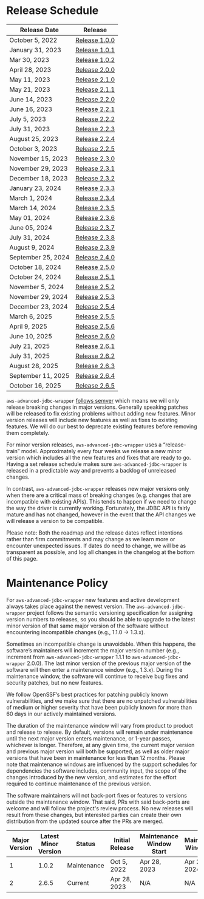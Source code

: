 # Release Schedule

| Release Date       | Release                                                                              |
|--------------------|--------------------------------------------------------------------------------------|
| October 5, 2022    | [Release 1.0.0](https://github.com/aws/aws-advanced-jdbc-wrapper/releases/tag/1.0.0) |  
| January 31, 2023   | [Release 1.0.1](https://github.com/aws/aws-advanced-jdbc-wrapper/releases/tag/1.0.1) | 
| Mar 30, 2023       | [Release 1.0.2](https://github.com/aws/aws-advanced-jdbc-wrapper/releases/tag/1.0.2) |
| April 28, 2023     | [Release 2.0.0](https://github.com/aws/aws-advanced-jdbc-wrapper/releases/tag/2.0.0) |  
| May 11, 2023       | [Release 2.1.0](https://github.com/aws/aws-advanced-jdbc-wrapper/releases/tag/2.1.0) |
| May 21, 2023       | [Release 2.1.1](https://github.com/aws/aws-advanced-jdbc-wrapper/releases/tag/2.1.1) |
| June 14, 2023      | [Release 2.2.0](https://github.com/aws/aws-advanced-jdbc-wrapper/releases/tag/2.2.0) |
| June 16, 2023      | [Release 2.2.1](https://github.com/aws/aws-advanced-jdbc-wrapper/releases/tag/2.2.1) |
| July 5, 2023       | [Release 2.2.2](https://github.com/aws/aws-advanced-jdbc-wrapper/releases/tag/2.2.2) |
| July 31, 2023      | [Release 2.2.3](https://github.com/aws/aws-advanced-jdbc-wrapper/releases/tag/2.2.3) |
| August 25, 2023    | [Release 2.2.4](https://github.com/aws/aws-advanced-jdbc-wrapper/releases/tag/2.2.4) |
| October 3, 2023    | [Release 2.2.5](https://github.com/aws/aws-advanced-jdbc-wrapper/releases/tag/2.2.5) |
| November 15, 2023  | [Release 2.3.0](https://github.com/aws/aws-advanced-jdbc-wrapper/releases/tag/2.3.0) |
| November 29, 2023  | [Release 2.3.1](https://github.com/aws/aws-advanced-jdbc-wrapper/releases/tag/2.3.1) |
| December 18, 2023  | [Release 2.3.2](https://github.com/aws/aws-advanced-jdbc-wrapper/releases/tag/2.3.2) |
| January 23, 2024   | [Release 2.3.3](https://github.com/aws/aws-advanced-jdbc-wrapper/releases/tag/2.3.3) |
| March 1, 2024      | [Release 2.3.4](https://github.com/aws/aws-advanced-jdbc-wrapper/releases/tag/2.3.4) |
| March 14, 2024     | [Release 2.3.5](https://github.com/aws/aws-advanced-jdbc-wrapper/releases/tag/2.3.5) |
| May 01, 2024       | [Release 2.3.6](https://github.com/aws/aws-advanced-jdbc-wrapper/releases/tag/2.3.6) |
| June 05, 2024      | [Release 2.3.7](https://github.com/aws/aws-advanced-jdbc-wrapper/releases/tag/2.3.7) |
| July 31, 2024      | [Release 2.3.8](https://github.com/aws/aws-advanced-jdbc-wrapper/releases/tag/2.3.8) |
| August 9, 2024     | [Release 2.3.9](https://github.com/aws/aws-advanced-jdbc-wrapper/releases/tag/2.3.9) |
| September 25, 2024 | [Release 2.4.0](https://github.com/aws/aws-advanced-jdbc-wrapper/releases/tag/2.4.0) |
| October 18, 2024   | [Release 2.5.0](https://github.com/aws/aws-advanced-jdbc-wrapper/releases/tag/2.5.0) |
| October 24, 2024   | [Release 2.5.1](https://github.com/aws/aws-advanced-jdbc-wrapper/releases/tag/2.5.1) |
| November 5, 2024   | [Release 2.5.2](https://github.com/aws/aws-advanced-jdbc-wrapper/releases/tag/2.5.2) |
| November 29, 2024  | [Release 2.5.3](https://github.com/aws/aws-advanced-jdbc-wrapper/releases/tag/2.5.3) |
| December 23, 2024  | [Release 2.5.4](https://github.com/aws/aws-advanced-jdbc-wrapper/releases/tag/2.5.4) |
| March 6, 2025      | [Release 2.5.5](https://github.com/aws/aws-advanced-jdbc-wrapper/releases/tag/2.5.5) |
| April 9, 2025      | [Release 2.5.6](https://github.com/aws/aws-advanced-jdbc-wrapper/releases/tag/2.5.6) |
| June 10, 2025      | [Release 2.6.0](https://github.com/aws/aws-advanced-jdbc-wrapper/releases/tag/2.6.0) |
| July 21, 2025      | [Release 2.6.1](https://github.com/aws/aws-advanced-jdbc-wrapper/releases/tag/2.6.1) |
| July 31, 2025      | [Release 2.6.2](https://github.com/aws/aws-advanced-jdbc-wrapper/releases/tag/2.6.2) |
| August 28, 2025    | [Release 2.6.3](https://github.com/aws/aws-advanced-jdbc-wrapper/releases/tag/2.6.3) |
| September 11, 2025 | [Release 2.6.4](https://github.com/aws/aws-advanced-jdbc-wrapper/releases/tag/2.6.4) |
| October 16, 2025   | [Release 2.6.5](https://github.com/aws/aws-advanced-jdbc-wrapper/releases/tag/2.6.5) |

`aws-advanced-jdbc-wrapper` [follows semver](https://semver.org/#semantic-versioning-200) which means we will only
release breaking changes in major versions. Generally speaking patches will be released to fix existing problems without
adding new features. Minor version releases will include new features as well as fixes to existing features. We will do
our best to deprecate existing features before removing them completely.

For minor version releases, `aws-advanced-jdbc-wrapper` uses a “release-train” model. Approximately every four weeks we
release a new minor version which includes all the new features and fixes that are ready to go.
Having a set release schedule makes sure `aws-advanced-jdbc-wrapper` is released in a predictable way and prevents a
backlog of unreleased changes.

In contrast, `aws-advanced-jdbc-wrapper` releases new major versions only when there are a critical mass of
breaking changes (e.g. changes that are incompatible with existing APIs). This tends to happen if we need to
change the way the driver is currently working. Fortunately, the JDBC API is fairly mature and has not changed, however
in the event that the API changes we will release a version to be compatible.

Please note: Both the roadmap and the release dates reflect intentions rather than firm commitments and may change
as we learn more or encounter unexpected issues. If dates do need to change, we will be as transparent as possible,
and log all changes in the changelog at the bottom of this page.

# Maintenance Policy

For `aws-advanced-jdbc-wrapper` new features and active development always takes place against the newest version.
The `aws-advanced-jdbc-wrapper` project follows the semantic versioning specification for assigning version numbers
to releases, so you should be able to upgrade to the latest minor version of that same major version of the
software without encountering incompatible changes (e.g., 1.1.0 → 1.3.x).

Sometimes an incompatible change is unavoidable. When this happens, the software’s maintainers will increment
the major version number (e.g., increment from `aws-advanced-jdbc-wrapper` 1.1.1 to `aws-advanced-jdbc-wrapper` 2.0.0).
The last minor version of the previous major version of the software will then enter a maintenance window
(e.g., 1.3.x). During the maintenance window, the software will continue to receive bug fixes and security patches,
but no new features.

We follow OpenSSF’s best practices for patching publicly known vulnerabilities, and we make sure that there are
no unpatched vulnerabilities of medium or higher severity that have been publicly known for more than 60 days
in our actively maintained versions.

The duration of the maintenance window will vary from product to product and release to release.
By default, versions will remain under maintenance until the next major version enters maintenance,
or 1-year passes, whichever is longer. Therefore, at any given time, the current major version and
previous major version will both be supported, as well as older major versions that have been in maintenance
for less than 12 months. Please note that maintenance windows are influenced by the support schedules for
dependencies the software includes, community input, the scope of the changes introduced by the new version,
and estimates for the effort required to continue maintenance of the previous version.

The software maintainers will not back-port fixes or features to versions outside the maintenance window.
That said, PRs with said back-ports are welcome and will follow the project's review process.
No new releases will result from these changes, but interested parties can create their own distribution
from the updated source after the PRs are merged.

| Major Version | Latest Minor Version | Status      | Initial Release | Maintenance Window Start | Maintenance Window End |
|---------------|----------------------|-------------|-----------------|--------------------------|------------------------|
| 1             | 1.0.2                | Maintenance | Oct 5, 2022     | Apr 28, 2023             | Apr 28, 2024           | 
| 2             | 2.6.5                | Current     | Apr 28, 2023    | N/A                      | N/A                    | 
